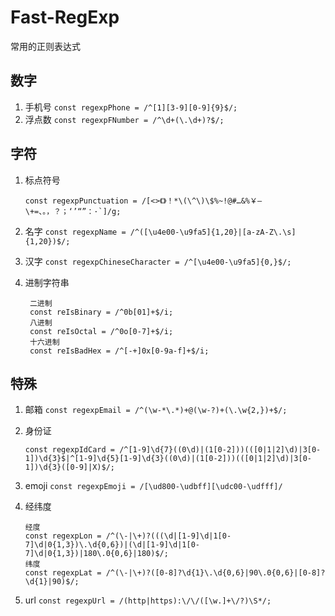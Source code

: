 # Fast-RegExp

常用的正则表达式

## 数字

1. 手机号
   `const regexpPhone = /^[1][3-9][0-9]{9}$/;`
2. 浮点数
   `const regexpFNumber = /^\d+(\.\d+)?$/;`

## 字符

1. 标点符号

   ```
   const regexpPunctuation = /[<>《》！*\(\^\)\$%~!@#…&%￥—\+=、。，？；‘’“”：·`]/g;

   ```

2. 名字
   `const regexpName = /^([\u4e00-\u9fa5]{1,20}|[a-zA-Z\.\s]{1,20})$/;`
3. 汉字
   `const regexpChineseCharacter = /^[\u4e00-\u9fa5]{0,}$/;`
4. 进制字符串

   ```
    二进制
    const reIsBinary = /^0b[01]+$/i;
    八进制
    const reIsOctal = /^0o[0-7]+$/i;
    十六进制
    const reIsBadHex = /^[-+]0x[0-9a-f]+$/i;

   ```

## 特殊

1. 邮箱
   `const regexpEmail = /^(\w-*\.*)+@(\w-?)+(\.\w{2,})+$/;`
2. 身份证

   ```
   const regexpIdCard = /^[1-9]\d{7}((0\d)|(1[0-2]))(([0|1|2]\d)|3[0-1])\d{3}$|^[1-9]\d{5}[1-9]\d{3}((0\d)|(1[0-2]))(([0|1|2]\d)|3[0-1])\d{3}([0-9]|X)$/;

   ```

3. emoji
   `const regexpEmoji = /[\ud800-\udbff][\udc00-\udfff]/`
4. 经纬度

   ```
   经度
   const regexpLon = /^(\-|\+)?(((\d|[1-9]\d|1[0-7]\d|0{1,3})\.\d{0,6})|(\d|[1-9]\d|1[0-7]\d|0{1,3})|180\.0{0,6}|180)$/;
   纬度
   const regexpLat = /^(\-|\+)?([0-8]?\d{1}\.\d{0,6}|90\.0{0,6}|[0-8]?\d{1}|90)$/;

   ```

5. url
   `const regexpUrl = /(http|https):\/\/([\w.]+\/?)\S*/;`
